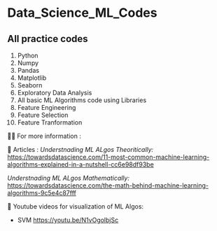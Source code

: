 # Data_Science_ML_Codes
## All practice codes 
1) Python
2) Numpy
3) Pandas
4) Matplotlib
5) Seaborn
6) Exploratory Data Analysis
7) All basic ML Algorithms code using Libraries
8) Feature Engineering
9) Feature Selection
10) Feature Tranformation 



💁‍♀️ For more information :

📜 Articles :
*Understnading ML ALgos Theoritically:*
https://towardsdatascience.com/11-most-common-machine-learning-algorithms-explained-in-a-nutshell-cc6e98df93be

*Understnading ML ALgos Mathematically:*
https://towardsdatascience.com/the-math-behind-machine-learning-algorithms-9c5e4c87fff

🎥 Youtube videos for visualization of ML Algos:
- SVM https://youtu.be/N1vOgolbjSc
